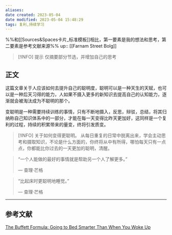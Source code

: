 ```yaml
---
aliases: 
date created: 2023-05-04
date modified: 2023-05-04 15:48:29
tags: 复利,持续学习
---
```

%%和[[Sources&Spaces卡片_标准模板]]相比，第一要素是我的想法和思考，第二要素是参考文献来源%%
up:: [[Farnam Street Bolg]]  

> [!INFO] 提示
>  仅摘要部分节选，并增加自己的思考

## 正文

这篇文章关于人应该如何去提升自己的聪明度，聪明可以是一种天生的天赋，也可以是一种后天习得的能力，人如果不摄入更多的新知识去提高自己的认知能力，逐渐就会被淘汰成为不聪明的那个。

变聪明是一种需要持续训练的事情，只有不断地摄入，反思，辩驳，总结，将其归纳称自己知识体系中的一部分，才能在每一天变得比昨天更加好，这同样是一个复利的过程，持续的积累带来的量变，终将引发质变。

>[!INFO] 关于如何变得更聪明。
>从每日重复的日常中脱离出来，学会主动思考和摄取知识，不论是什么方面的，你终将从中有所得，哪怕每天只有一点点，你都能比你过去的一天更加的聪明，清醒。


> “一个人能做的最好的事情就是帮助另一个人了解更多。”
> 
>  — 查理·芒格


> “比起床时更聪明地睡觉。”
> 
 > — 查理·芒格
---

## 参考文献
[The Buffett Formula: Going to Bed Smarter Than When You Woke Up](https://fs.blog/the-buffett-formula/)
